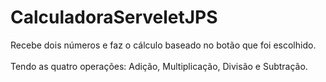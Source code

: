 # CalculadoraServeletJPS

Recebe dois números e faz o cálculo baseado no botão que foi escolhido.<br></br> 
Tendo as quatro operações: Adição, Multiplicação, Divisão e Subtração.</br>
